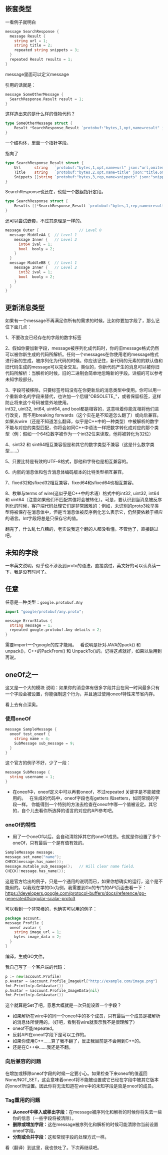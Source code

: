 ## 嵌套类型  

一看例子就明白  

```go
message SearchResponse {
  message Result {
    string url = 1;
    string title = 2;
    repeated string snippets = 3;
  }
  repeated Result results = 1;
}
```
message里面可以定义message  

引用的话就是：  

```go
message SomeOtherMessage {
  SearchResponse.Result result = 1;
}
```  

这样造出来的是什么样的怪物代码？  

```go
type SomeOtherMessage struct {
	Result *SearchResponse_Result `protobuf:"bytes,1,opt,name=result" json:"result,omitempty"`
}
```
一个结构体，里面一个指针字段。  

指向了  
```go
type SearchResponse_Result struct {
	Url      string   `protobuf:"bytes,1,opt,name=url" json:"url,omitempty"`
	Title    string   `protobuf:"bytes,2,opt,name=title" json:"title,omitempty"`
	Snippets []string `protobuf:"bytes,3,rep,name=snippets" json:"snippets,omitempty"`
}
```
SearchResponse也还在，也就一个数组指针定段。
```go
type SearchResponse struct {
	Results []*SearchResponse_Result `protobuf:"bytes,1,rep,name=results" json:"results,omitempty"`
}
```

还可以尝试嵌套，不过其原理是一样的。  
```go
message Outer {                  // Level 0
  message MiddleAA {  // Level 1
    message Inner {   // Level 2
      int64 ival = 1;
      bool  booly = 2;
    }
  }
  message MiddleBB {  // Level 1
    message Inner {   // Level 2
      int32 ival = 1;
      bool  booly = 2;
    }
  }
}
``` 

## 更新消息类型  
如果有一个message不再满足你所有的需求的时候，比如你要加字段了，那么记住下面几点：

1、不要改变已经存在的字段的数字标签  

2、假如你要加新字段，message被序列化成代码时，你的旧message格式仍然可以被你新生成的代码所解析。任何一个messages在你使用老的message格式进行新的生成，被序列化为代码的时候。你应该记住，新代码的元素的的默认值和旧代码生成的message可以完全交互。类似的，你新代码产生的消息可以被你旧代码所解析：当解析的时候，旧的二进制会简单地忽略新的字段。详细的可以参考未知字段部分。  

3、字段可被移除，只要标签号码没有在你更新后的消息类型中使用。你可以用一个重新命名的字段来替代，也许加一个后缀"OBSOLETE_"，或者保留标签，这样防止将来这个号码被意外地使用。  
int32, uint32, int64, uint64, and bool都是相容的，这意味着你能互相将他们进行改变，而不用breaking forwards（这个实在是不知道怎么翻了）或向后兼容。如果从wire（还是不知道怎么翻译，似乎是C++中的一种类型）中被解析的数字不能与对应的类型匹配，你将会如同C++中语法一样把数字转化成对应的那个类型（例：假如一个64位数字被作为一个int32位来读取，他将被转化为32位）  

4、sint32 和 sint64相互兼容但是和其它的数字类型不兼容（这是什么数字类型……）  

5、只要比特是有效的UTF-8格式，那他和字符也是相互兼容的。  

6、内嵌的消息体和包含消息体编码版本的比特类型相互兼容。  

7、fixed32和sfixed32相互兼容，fixed64和sfixed64也相互兼容。  

8、枚举与terms of wire(这似乎是C++中的术语）格式中的int32, uint32, int64和 uint64（注意如果他们不匹配其值将会被转化）。可是，要认识到当消息被反序 列化的时候，客户端代码处理它们是非常困难的：例如，未识别的proto3枚举类型将被保存在消息体中，但是当消息体被反序例化怎么表示它，仍然要依赖于相应的语言。Int字段将总是只保存它的值。  

翻完了，什么乱七八糟的，老实说我这个翻的人都没看懂。不管他了，直接跳过吧。  

## 未知的字段  
一串英文说明，似乎也不涉及到proto的语法，直接跳过，英文好的可以认真读一下，我是没有时间了。  

## 任意  

任意是一种类型：`google.protobuf.Any`  
```go
import "google/protobuf/any.proto";

message ErrorStatus {
  string message = 1;
  repeated google.protobuf.Any details = 2;
}
```
需要import一个google的库才能用。  
看说明是针对JAVA的pack() 和 unpack()，C++的PackFrom() 和 UnpackTo()的。记得这点就好，如果以后用到再说。  

## oneOf之一  

这又是一个大的模块
说明：如果你的消息体有很多字段并且在同一时间最多只有一个字段会被设置，你能强制这个行为，并且通过使用oneof特性来节省内存。  

看上去有点深奥。

### 使用oneOf  
```go
message SampleMessage {
  oneof test_oneof {
    string name = 4;
    SubMessage sub_message = 9;
  }
}
```
这个官方的例子不好，少了一段：  
```go
message SubMessage {
  string username = 1;
}
```

* 在oneof中，oneof定义中可以再套oneof，不过repeated 关键字是不能被使用的。  
在生成的代码中，oneof字段也有getters 和setters，如同常规的字段一样。 
你能得到一个特别的方法去检查在oneof中哪一个值被设定。其它的，自个儿去看你所选择的语言的对应的API参考吧。  

### oneOf的特性 

* 用了一个oneOf以后，会自动清除掉其它的oneOf成员。也就是你设置了多个oneOf，只有最后一个是有值有效的。
```go
SampleMessage message;
message.set_name("name");
CHECK(message.has_name());
message.mutable_sub_message();   // Will clear name field.
CHECK(!message.has_name());
```
这是官方给出的例子，只是一个通用的说明而已，如果你想确实的运行，这个是不能用的。以我现在学的Go为例，我需要到Go的专门的API页面去看一下：  
https://developers.google.com/protocol-buffers/docs/reference/go-generated#singular-scalar-proto3  

可以看到一个非常棒的，也确实可以用的例子：  
```go
package account;
message Profile {
  oneof avatar {
    string image_url = 1;
    bytes image_data = 2;
  }
}
```
编译，生成GO文件。  

我自己写了一个客户端的代码：  
```go
p := new(account.Profile)
p.Avatar = &account.Profile_ImageUrl{"http://example.com/image.png"}
fmt.Println(p.GetAvatar())
p.Avatar = &account.Profile_ImageData{nil}
fmt.Println(p.GetAvatar())
```
这个就算是Set了吧。意思大概就是一次只能设置一个字段？  

* 如果解析在wire中的同一个oneof中的多个成员，只有最后一个成员是被解析的消息体所使用的。（好吧，看到有wire就表示我不是很理解了）  
* oneof不能repeated。  
* 反射API在oneof字段下是可以工作的。  
* 如果你使用C++……算了我不翻了，反正我目前是不会用到C++的。  
* 还是在C++中……我还是不翻。  

### 向后兼容的问题 

在增加或移除oneof字段的时候一定要小心。如果检查下来oneof的值返回None/NOT_SET，这会意味着oneof将不能被设置或它已经在字段中被其它版本的oneof所设置。因此你将无法知道在wire中的未知字段是否是oneof的成员。  

### Tag重用的问题  

* <b>从oneof中移入或移出字段：</b>在message被序列化和解析的时候你将失去一些你的信息（一些字段将被清除）。
* <b>删除或增加字段：</b>这在message被序列化和解析的时候可能清除你当前设置oneof字段。
* <b>分割或合并字段：</b>这和常规字段的处理方式一样。

看（翻译）到这里，我也快吐了。下次再继续吧。  


